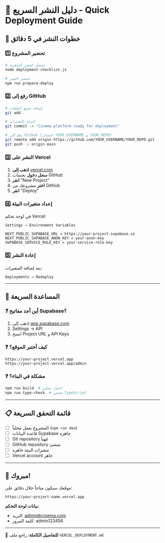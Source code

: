# 🎯 دليل النشر السريع - Quick Deployment Guide

## 🚀 خطوات النشر في 5 دقائق

### 1️⃣ تحضير المشروع
```bash
# تشغيل فحص الجاهزية
node deployment-checklist.js

# تحضير النشر
npm run prepare-deploy
```

### 2️⃣ رفع إلى GitHub
```bash
# إضافة جميع الملفات
git add .

# التزام بالتغييرات
git commit -m "Cinema platform ready for deployment"

# رفع إلى GitHub (استبدل YOUR_USERNAME و YOUR_REPO)
git remote add origin https://github.com/YOUR_USERNAME/YOUR_REPO.git
git push -u origin main
```

### 3️⃣ النشر على Vercel

1. **اذهب إلى** [vercel.com](https://vercel.com)
2. **سجل دخول** بحساب GitHub
3. **انقر** "New Project"
4. **اختر** مشروعك من GitHub
5. **انقر** "Deploy"

### 4️⃣ إعداد متغيرات البيئة

في لوحة تحكم Vercel:
```
Settings → Environment Variables

NEXT_PUBLIC_SUPABASE_URL = https://your-project.supabase.co
NEXT_PUBLIC_SUPABASE_ANON_KEY = your-anon-key
SUPABASE_SERVICE_ROLE_KEY = your-service-role-key
```

### 5️⃣ إعادة النشر
بعد إضافة المتغيرات:
```
Deployments → Redeploy
```

---

## 🔧 المساعدة السريعة

### ❓ أين أجد مفاتيح Supabase؟
1. اذهب إلى [app.supabase.com](https://app.supabase.com)
2. Settings → API
3. انسخ Project URL و API Keys

### ❓ كيف أختبر الموقع؟
```
https://your-project.vercel.app
https://your-project.vercel.app/admin
```

### ❓ مشكلة في البناء؟
```bash
npm run build  # اختبار محلي
npm run type-check  # فحص TypeScript
```

---

## 📋 قائمة التحقق السريعة

- [ ] المشروع يعمل محلياً (`npm run dev`)
- [ ] قاعدة البيانات Supabase جاهزة
- [ ] Git repository مُهيأ
- [ ] GitHub repository منشئ
- [ ] متغيرات البيئة جاهزة
- [ ] Vercel account جاهز

---

## 🎉 مبروك!

موقعك سيكون متاحاً خلال دقائق على:
```
https://your-project-name.vercel.app
```

**بيانات لوحة التحكم:**
- البريد: admin@cinema.com  
- كلمة المرور: admin123456

---

📖 **للتفاصيل الكاملة:** راجع ملف `VERCEL_DEPLOYMENT.md`